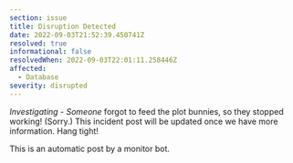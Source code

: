 ```yaml
---
section: issue
title: Disruption Detected
date: 2022-09-03T21:52:39.450741Z
resolved: true
informational: false
resolvedWhen: 2022-09-03T22:01:11.258446Z
affected:
  - Database
severity: disrupted
---
```

*Investigating* - _Someone_ forgot to feed the plot bunnies, so they stopped working! (Sorry.) This incident post will be updated once we have more information. Hang tight!

This is an automatic post by a monitor bot.
        